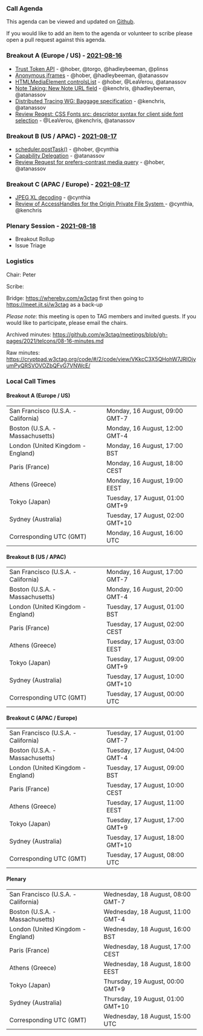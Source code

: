 ### Call Agenda

This agenda can be viewed and updated on [Github](https://github.com/w3ctag/meetings/blob/gh-pages/2021/telcons/08-16-agenda.md).

If you would like to add an item to the agenda or volunteer to scribe please open a pull request against this agenda.

### Breakout A (Europe / US) - [2021-08-16](https://www.timeanddate.com/worldclock/converter.html?iso=20210816T160000&p1=224&p2=43&p3=136&p4=195&p5=26&p6=248&p7=240)

* [Trust Token API](https://github.com/w3ctag/design-reviews/issues/414) - @hober, @torgo, @hadleybeeman, @plinss
* [Anonymous iframes](https://github.com/w3ctag/design-reviews/issues/639) - @hober, @hadleybeeman, @atanassov
* [HTMLMediaElement controlsList](https://github.com/w3ctag/design-reviews/issues/643) - @hober, @LeaVerou, @atanassov
* [Note Taking: New Note URL field](https://github.com/w3ctag/design-reviews/issues/648) - @kenchris, @hadleybeeman, @atanassov
* [Distributed Tracing WG: Baggage specification](https://github.com/w3ctag/design-reviews/issues/650) - @kenchris, @atanassov
* [Review Reqest: CSS Fonts src: descriptor syntax for client side font selection](https://github.com/w3ctag/design-reviews/issues/666) - @LeaVerou, @kenchris, @atanassov

### Breakout B (US / APAC) - [2021-08-17](https://www.timeanddate.com/worldclock/converter.html?iso=20210817T000000&p1=224&p2=43&p3=136&p4=195&p5=26&p6=248&p7=240)

* [scheduler.postTask()](https://github.com/w3ctag/design-reviews/issues/647) - @hober, @cynthia
* [Capability Delegation](https://github.com/w3ctag/design-reviews/issues/655) - @atanassov
* [Review Request for prefers-contrast media query](https://github.com/w3ctag/design-reviews/issues/663) - @hober, @atanassov

### Breakout C (APAC / Europe) - [2021-08-17](https://www.timeanddate.com/worldclock/converter.html?iso=20210817T080000&p1=224&p2=43&p3=136&p4=195&p5=26&p6=248&p7=240)

* [JPEG XL decoding](https://github.com/w3ctag/design-reviews/issues/633) - @cynthia
* [Review of AccessHandles for the Origin Private File System ](https://github.com/w3ctag/design-reviews/issues/664) - @cynthia, @kenchris

### Plenary Session - [2021-08-18](https://www.timeanddate.com/worldclock/converter.html?iso=20210818T150000&p1=224&p2=43&p3=136&p4=195&p5=26&p6=248&p7=240)

* Breakout Rollup
* Issue Triage

### Logistics

Chair: Peter

Scribe:

Bridge: https://whereby.com/w3ctag first then going to https://meet.jit.si/w3ctag as a back-up

*Please note*: this meeting is open to TAG members and invited guests. If you would like to participate, please email the chairs.

Archived minutes: https://github.com/w3ctag/meetings/blob/gh-pages/2021/telcons/08-16-minutes.md

Raw minutes: https://cryptpad.w3ctag.org/code/#/2/code/view/VKkcC3X5QHohW7JRIOjyumPyQRSVOVOZbQFvG7VNWcE/


### Local Call Times

#### Breakout A (Europe / US)

<table>
<tr><td> San Francisco (U.S.A. - California) <td> Monday, 16 August, 09:00 GMT-7</td></tr>
<tr><td> Boston (U.S.A. - Massachusetts) <td> Monday, 16 August, 12:00 GMT-4</td></tr>
<tr><td> London (United Kingdom - England) <td> Monday, 16 August, 17:00 BST</td></tr>
<tr><td> Paris (France) <td> Monday, 16 August, 18:00 CEST</td></tr>
<tr><td> Athens (Greece) <td> Monday, 16 August, 19:00 EEST</td></tr>
<tr><td> Tokyo (Japan) <td> Tuesday, 17 August, 01:00 GMT+9</td></tr>
<tr><td> Sydney (Australia) <td> Tuesday, 17 August, 02:00 GMT+10</td></tr>
<tr><td> Corresponding UTC (GMT) <td> Monday, 16 August, 16:00 UTC</td></tr>
</table>

#### Breakout B (US / APAC)

<table>
<tr><td> San Francisco (U.S.A. - California) <td> Monday, 16 August, 17:00 GMT-7</td></tr>
<tr><td> Boston (U.S.A. - Massachusetts) <td> Monday, 16 August, 20:00 GMT-4</td></tr>
<tr><td> London (United Kingdom - England) <td> Tuesday, 17 August, 01:00 BST</td></tr>
<tr><td> Paris (France) <td> Tuesday, 17 August, 02:00 CEST</td></tr>
<tr><td> Athens (Greece) <td> Tuesday, 17 August, 03:00 EEST</td></tr>
<tr><td> Tokyo (Japan) <td> Tuesday, 17 August, 09:00 GMT+9</td></tr>
<tr><td> Sydney (Australia) <td> Tuesday, 17 August, 10:00 GMT+10</td></tr>
<tr><td> Corresponding UTC (GMT) <td> Tuesday, 17 August, 00:00 UTC</td></tr>
</table>

#### Breakout C (APAC / Europe)

<table>
<tr><td> San Francisco (U.S.A. - California) <td> Tuesday, 17 August, 01:00 GMT-7</td></tr>
<tr><td> Boston (U.S.A. - Massachusetts) <td> Tuesday, 17 August, 04:00 GMT-4</td></tr>
<tr><td> London (United Kingdom - England) <td> Tuesday, 17 August, 09:00 BST</td></tr>
<tr><td> Paris (France) <td> Tuesday, 17 August, 10:00 CEST</td></tr>
<tr><td> Athens (Greece) <td> Tuesday, 17 August, 11:00 EEST</td></tr>
<tr><td> Tokyo (Japan) <td> Tuesday, 17 August, 17:00 GMT+9</td></tr>
<tr><td> Sydney (Australia) <td> Tuesday, 17 August, 18:00 GMT+10</td></tr>
<tr><td> Corresponding UTC (GMT) <td> Tuesday, 17 August, 08:00 UTC</td></tr>
</table>

#### Plenary

<table>
<tr><td> San Francisco (U.S.A. - California) <td> Wednesday, 18 August, 08:00 GMT-7</td></tr>
<tr><td> Boston (U.S.A. - Massachusetts) <td> Wednesday, 18 August, 11:00 GMT-4</td></tr>
<tr><td> London (United Kingdom - England) <td> Wednesday, 18 August, 16:00 BST</td></tr>
<tr><td> Paris (France) <td> Wednesday, 18 August, 17:00 CEST</td></tr>
<tr><td> Athens (Greece) <td> Wednesday, 18 August, 18:00 EEST</td></tr>
<tr><td> Tokyo (Japan) <td> Thursday, 19 August, 00:00 GMT+9</td></tr>
<tr><td> Sydney (Australia) <td> Thursday, 19 August, 01:00 GMT+10</td></tr>
<tr><td> Corresponding UTC (GMT) <td> Wednesday, 18 August, 15:00 UTC</td></tr>
</table>
